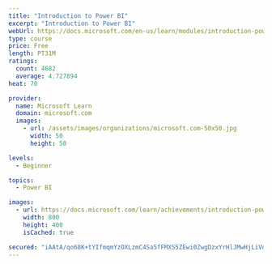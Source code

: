 ```yaml
---
title: "Introduction to Power BI"
excerpt: "Introduction to Power BI"
webUrl: https://docs.microsoft.com/en-us/learn/modules/introduction-power-bi/
type: course
price: Free
length: PT31M
ratings:
  count: 4682
  average: 4.727894
heat: 70

provider:
  name: Microsoft Learn
  domain: microsoft.com
  images:
    - url: /assets/images/organizations/microsoft.com-50x50.jpg
      width: 50
      height: 50

levels:
  - Beginner

topics:
  - Power BI

images:
  - url: https://docs.microsoft.com/learn/achievements/introduction-power-bi-social.png
    width: 800
    height: 400
    isCached: true

secured: "iAAtA/qo68K+tYIfmqmYzOXLzmC4Sa5fFMXS5ZEwi0ZwgDzxYrHlJMwHjLiVqYA/trqpBNYFfU0eBTeOFJhGNB/graHF/OwLpR8mDo4rBA0S3nyFDg3Q2G0U6hQoOvIGAm76tzMrXOFM93Fm9OaKQZM8ZkkBJ9y2nkvC+C+xdnXP0YAUmP//STWK7Ty4CjVBEEAkoUlKU+1FqVyXSFbdQerorrBkow5LT7PcIy1ircvLFOrKN9k2HZByKJYBLZzzLuOaKhqrTA4AriWrBBMS4Q7+7nHsWVBx6IfYyIjV9xxaBGUs469qHNH2O3OXHLUcZf3kpnnC3X+MNOS205P5oONYQwSMOHVT08Ms5U+qMfbjXKvhkQJPPRjz8w7EkpQXsR2YZjrUToOUCXvot+lO9+g9Qxk6pWEzUrrRfswcykU=;RqL16UISkORcxQhgcKJ0Ig=="
---
```


